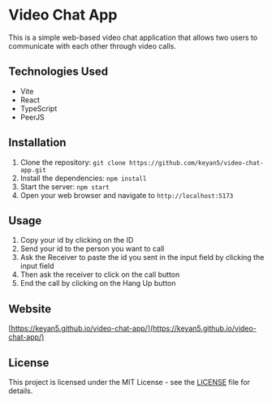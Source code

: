 # Video Chat App

This is a simple web-based video chat application that allows two users to communicate with each other through video calls.

## Technologies Used

- Vite
- React
- TypeScript
- PeerJS


## Installation

1. Clone the repository: `git clone https://github.com/keyan5/video-chat-app.git`
2. Install the dependencies: `npm install`
3. Start the server: `npm start`
4. Open your web browser and navigate to `http://localhost:5173`

## Usage

1. Copy your id by clicking on the ID
2. Send your id to the person you want to call
3. Ask the Receiver to paste the id you sent in the input field by clicking the input field 
4. Then ask the receiver to click on the call button
5. End the call by clicking on the Hang Up button

## Website

[https://keyan5.github.io/video-chat-app/](https://keyan5.github.io/video-chat-app/)

## License

This project is licensed under the MIT License - see the [LICENSE](LICENSE.txt) file for details.